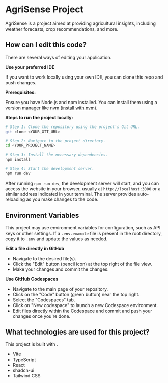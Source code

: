 # AgriSense Project

AgriSense is a project aimed at providing agricultural insights, including weather forecasts, crop recommendations, and more.


## How can I edit this code?

There are several ways of editing your application.


**Use your preferred IDE**

If you want to work locally using your own IDE, you can clone this repo and push changes.

**Prerequisites:**

Ensure you have Node.js and npm installed. You can install them using a version manager like nvm ([install with nvm](https://github.com/nvm-sh/nvm#installing-and-updating)).

**Steps to run the project locally:**

```sh
# Step 1: Clone the repository using the project's Git URL.
git clone <YOUR_GIT_URL>

# Step 2: Navigate to the project directory.
cd <YOUR_PROJECT_NAME>

# Step 3: Install the necessary dependencies.
npm install

# Step 4: Start the development server.
npm run dev
```

After running `npm run dev`, the development server will start, and you can access the website in your browser, usually at `http://localhost:3000` or a similar address indicated in your terminal. The server provides auto-reloading as you make changes to the code.


## Environment Variables

This project may use environment variables for configuration, such as API keys or other settings. If a `.env.example` file is present in the root directory, copy it to `.env` and update the values as needed.

**Edit a file directly in GitHub**

- Navigate to the desired file(s).
- Click the "Edit" button (pencil icon) at the top right of the file view.
- Make your changes and commit the changes.

**Use GitHub Codespaces**

- Navigate to the main page of your repository.
- Click on the "Code" button (green button) near the top right.
- Select the "Codespaces" tab.
- Click on "New codespace" to launch a new Codespace environment.
- Edit files directly within the Codespace and commit and push your changes once you're done.

## What technologies are used for this project?

This project is built with .

- Vite
- TypeScript
- React
- shadcn-ui
- Tailwind CSS


